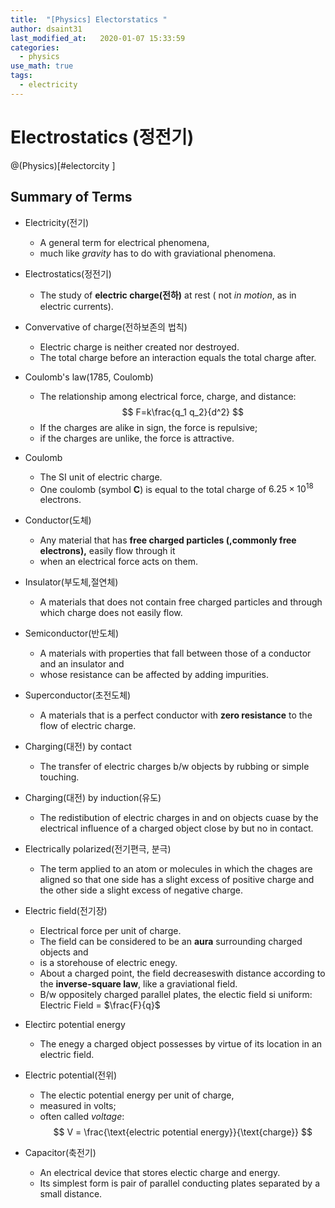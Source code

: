 ```yaml
---
title:  "[Physics] Electorstatics "
author: dsaint31
last_modified_at:   2020-01-07 15:33:59
categories: 
  - physics
use_math: true
tags: 
  - electricity 
---
```


# Electrostatics (정전기)
@(Physics)[#electorcity ]

## Summary of Terms

* Electricity(전기)
   * A general term for electrical phenomena,
   * much like *gravity* has to do with graviational phenomena.

* Electrostatics(정전기)
   * The study of **electric charge(전하)** at rest ( not *in motion*, as in electric currents).

* Convervative of charge(전하보존의 법칙)
   * Electric charge is neither created nor destroyed.
   * The total charge before an interaction equals the total charge after.

* Coulomb's law(1785, Coulomb)
   * The relationship among electrical force, charge, and distance:
   $$
F=k\frac{q_1 q_2}{d^2}
$$
   * If the charges are alike in sign, the force is repulsive;
   * if the charges are unlike, the force is attractive.

* Coulomb
   * The SI unit of electric charge.
   * One coulomb (symbol **C**) is equal to the total charge of $6.25 \times 10^{18}$ electrons.

* Conductor(도체)
   * Any material that has **free charged particles (,commonly free electrons),** easily flow through it
   * when an electrical force acts on them.

* Insulator(부도체,절연체)
   * A materials that does not contain free charged particles and through which charge does not easily flow.

* Semiconductor(반도체)
   * A materials with properties that fall between those of a conductor and an insulator and 
   * whose resistance can be affected by adding impurities.

* Superconductor(초전도체)
   * A materials that is a perfect conductor with **zero resistance** to the flow of electric charge.

* Charging(대전) by contact
   * The transfer of electric charges b/w objects by rubbing or simple touching.

* Charging(대전) by induction(유도)
   * The redistibution of electric charges in and on objects cuase by the electrical influence of a charged object close by but no in contact.

* Electrically polarized(전기편극, 분극)
   * The term applied to an atom or molecules in which the chages are aligned so that one side has a slight excess of positive charge and the other side a slight excess of negative charge.

* Electric field(전기장)
   * Electrical force per unit of charge.
   * The field can be considered to be an **aura** surrounding charged objects and
   * is a storehouse of electric enegy.
   * About a charged point, the field decreaseswith distance according to the **inverse-square law**, like a graviational field.
   * B/w oppositely charged parallel plates, the electic field si uniform: Electric Field = $\frac{F}{q}$

* Electirc potential energy
   * The enegy a charged object possesses by virtue of its location in an electric field.

* Electric potential(전위)
   * The electic potential energy per unit of charge,
   * measured in volts;
   * often called *voltage*:
   $$
V = \frac{\text{electric potential energy}}{\text{charge}}
$$

* Capacitor(축전기)
   * An electrical device that stores electic charge and energy.
   * Its simplest form is pair of parallel conducting plates separated by a small distance.
